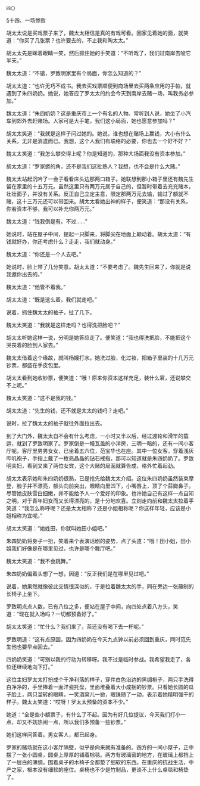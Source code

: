     四〇 

   §十四、一场惨败

   胡太太说是买戏票子来了，魏太太相信是真的有戏可看。回家见着她的面，就笑道：“你买了几张票？也许要去的，不止我和陶太太。”

   胡太太先是眯着眼睛一笑，然后抓住她的手笑道：“不听戏了，我们过南岸去唆它半天。”

   魏太太道：“不错，罗致明家里有个局面，你怎么知道的？”

   胡太太道：“也许无巧不成书。我去买戏票顺便到商场里去买两条应用的手帕，就遇到了朱四奶奶。她说，她答应了罗太太的约会今天到南岸去赌一场，叫我务必参加。”

   魏太太道：“朱四奶奶？这是重庆市上一个有名的人物。常听到人说，她坐了小汽车到郊外去赶赌场。人家可是大手笔，我们这小局面，她也愿意参加吗？”

   胡太太笑道：“我就是这样子问过她的。她说，谁也想在赌场上赢钱，大小有什么关系，无非是消遣而已。我想，这个人我们有联络的必要，你也去一个好不好？”

   魏太太笑道：“我怎么攀交得上呢？你是知道的，那种大场面我没有资本参加。”

   胡太太道：“罗家邀的角，还不是我们这批熟人？我想，也不会是什么大赌。”

   魏太太站起沉吟了一会子看看床头边那两口箱子。她联想到那小箱子里还有魏先生留在家里的十五万元。虽然这里只有两万元属于自己的，但暂时带着去充充赌本，壮壮面子，并没有关系。反正自己立定主意，限定那两万元去输，输过了额就不赌，这十三万元还可以带回来。胡太太看她出神的样子，便笑道：“那没有关系，你若资本不够，我可以补充你两万元。”

   魏太太道：“钱我倒是有。不过……”

   她说时，站在屋子中间，提起一只脚来，将脚尖在地面上颠动着。胡太太道：“有钱就好办，你还考虑什么？走走，我们就动身。”

   魏太太道：“你还是一个人去吧。”

   她说时，脸上带了几分笑意。胡太太道：“不要考虑了。魏先生回来了，你就是说我邀你出去的。”

   魏太太道：“他管不着我。”

   胡太太道：“既是这么着，我们就走吧。”

   说着，抓住魏太太的袖子，扯了几下。

   魏太太笑道：“我就是这样走吗？也得洗把脸吧？”

   胡太太听她这样一说，分明是她答应走了。便笑道：“我也得洗把脸，不能把这个哭丧着的脸到人家去。”

   魏太太借着这个缘故，就叫杨嫂打水。她洗过脸，化过妆，把箱子里装的十几万元钞票，都盛在手皮包里。

   胡太太看到她收钞票，便笑道：“哦！原来你资本这样充足，装什么窘，还说攀交不上呢。”

   魏太太笑道：“这不是我的钱。”

   胡太太道：“先生的钱，还不就是太太的钱吗？走吧。”

   说时，拉了魏太太的袖子就往外面拉出去。

   到了大门外，魏太太自不会有什么考虑，一小时又半以后，经过渡轮和滑竿的载运，就到了罗致明家了。罗家倒是一幢瓦盖的小洋房，三明一暗的，还有一间小客厅呢。客厅里男男女女，已坐着五六位，范宝华也在座。其中一位女客，穿着浅灰哔叽袍子，手指上戴了一枚亮晶晶的钻石戒指，那可以知道就是朱四奶奶了。罗致明夫妇，看到又来了两位女宾，这个大赌的局面就算告成，格外忙着起劲。

   胡太太表示她和朱四奶奶很熟，已是抢先给魏太太介绍。这位朱四奶奶虽然装束摩登，脸子并不漂亮，额头向前突出，眼睛向里凹下，小嘴唇上，顶了个蒜瓣鼻子。尽管她皮肤雪白细嫩，并不能给予人一个爱好的印象。也许她自己有这样一点自知之明，对于青年妇女而又长得漂亮的，是十分地欢喜。立刻走向前和魏太太拉着手笑道：“我怎么称呼呢？还是太太相称？还是小姐相称呢？你这样年轻，应该是小姐相称为宜呢。”

   胡太太笑道：“她姓田，你就叫她田小姐吧。”

   朱四奶奶将身子一扭，笑着来个表演话剧的姿势，点了头道：“哦！田小姐，田小姐我们好像是在哪里见过，也许是哪个舞厅吧。”

   魏太太笑道：“我不会跳舞。”

   朱四奶奶偏着头想了一想，因道：“反正我们是在哪里见过吧。”

   说着，她果然就像彼此交情很深似的，于是拉着魏太太的手，同在旁边一张藤制的长椅子上坐下。

   罗致明点点人数，已有八位之多，便站在屋子中间，向四处点着八方头，笑道：“现在就入场吗？一切都预备好了。”

   胡太太笑道：“忙什么？我们来了，茶还没有喝下去一杯呢。”

   罗致明道：“这有点原因，因为四奶奶在今天九点钟以前必须回到重庆，同时范先生他也要早点回去。”

   四奶奶笑道：“可别以我的行动为转移呀。我不过是临时参战。我希望我走了，各位还继续地向下打。”

   这位主妇罗太太打扮成个干净利落的样子，穿件白色沿边的黑绸袍子，两只手洗得白净净的，手里捧着一面洋瓷托盘，里面堆叠着大小成捆的钞票。只看她长圆的瓜子脸上，两只溜转的眼睛，一笑酒窝儿一掀，眼珠随了一动，表示着她精明强干的样子。魏太太笑道：“哎呀！罗太太预备的资本不少。”

   她道：“全是些小额票子，有什么了不起。因为有好几位提议，今天我们打小一点，却又不妨热闹一点，所以我们多预备一些钞票。”

   她们这样问答着。男女客人，都已起身。

   罗家的赌场就在这小客厅隔壁，似乎是向来就有准备的。四方的一间小屋子，正中摆了一张小圆桌，圆桌上厚厚的铺着棕毯。两方有玻璃窗的地方，在玻璃上都挡上了一层白的薄绸，围着桌子的木椅子全都垫了细软的东西。在重庆的抗战生活，中产之家，根本没有细软的座位。桌椅也不少是竹制品，更谈不上什么桌毯和椅垫了。

